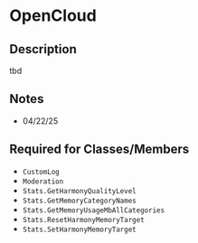 # OpenCloud

## Description
tbd

## Notes
- 04/22/25

## Required for Classes/Members
- `CustomLog`
- `Moderation`
- `Stats.GetHarmonyQualityLevel`
- `Stats.GetMemoryCategoryNames`
- `Stats.GetMemoryUsageMbAllCategories`
- `Stats.ResetHarmonyMemoryTarget`
- `Stats.SetHarmonyMemoryTarget`
